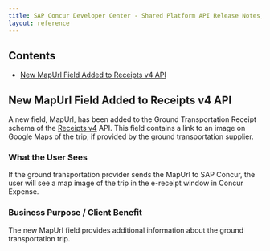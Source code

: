 ```yaml
---
title: SAP Concur Developer Center - Shared Platform API Release Notes, October 2018
layout: reference
---
```


## Contents

* [New MapUrl Field Added to Receipts v4 API](#v4receipts)

## <a name="v4receipts"></a>New MapUrl Field Added to Receipts v4 API

A new field, MapUrl, has been added to the Ground Transportation Receipt schema of the [Receipts v4](/api-reference/receipts/v4.get-started.html) API. This field contains a link to an image on Google Maps of the trip, if provided by the ground transportation supplier.

### What the User Sees

If the ground transportation provider sends the MapUrl to SAP Concur, the user will see a map image of the trip in the e-receipt window in Concur Expense. 

### Business Purpose / Client Benefit

The new MapUrl field provides additional information about the ground transportation trip.
